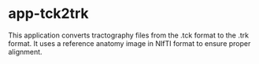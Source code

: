 # app-tck2trk
This application converts tractography files from the .tck format to the .trk format. It uses a reference anatomy image in NIfTI format to ensure proper alignment.
